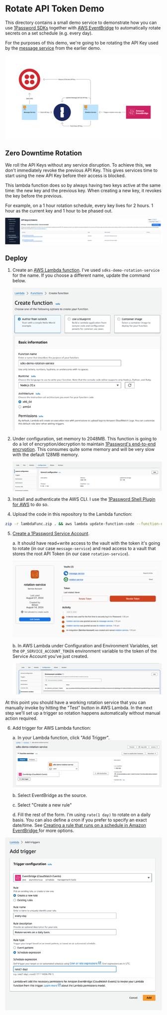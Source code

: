 # Rotate API Token Demo

This directory contains a small demo service to demonstrate how you can use [1Password SDKs](https://developer.1password.com/docs/sdks) together with [AWS EventBridge](https://docs.aws.amazon.com/eventbridge/latest/userguide/eb-what-is.html) to automatically rotate secrets on a set schedule (e.g. every day).

For the purposes of this demo, we're going to be rotating the API Key used by the [message service](../message-service/) from the earlier demo.

![Architecture Diagram](img/diagram.png)

## Zero Downtime Rotation

We roll the API Keys without any service disruption. To achieve this, we don't immediately revoke the previous API Key. This gives services time to start using the new API Key before their access is blocked.

This lambda function does so by always having two keys active at the same time: the new key and the previous key. When creating a new key, it revokes the key before the previous.

For example, on a 1 hour rotation schedule, every key lives for 2 hours. 1 hour as the current key and 1 hour to be phased out.

![Two active keys in Twilio dashboard](img/twilio-api-keys.png)

## Deploy

1. Create an [AWS Lambda function](console.aws.amazon.com/lambda/home). I've used `sdks-demo-rotation-service` for the name. If you choose a different name, update the command below.

    ![AWS Console to create Lambda function](img/create-lambda-func.png)

2. Under configuration, set memory to 2048MB. This function is going to do a lot of encryption/decryption to maintain [1Password's end-to-end encryption](https://1password.com/security/). This consumes quite some memory and will be very slow with the default 128MB memory.

    ![Lambda func configuration](img/lambda-config.png) 

3. Install and authenticate the AWS CLI. I use the [1Password Shell Plugin for AWS](https://developer.1password.com/docs/cli/shell-plugins/aws/) to do so.

4. Upload the code in this repository to the Lambda function:
```sh
zip -r lambdaFunc.zip . && aws lambda update-function-code --function-name sdks-demo-rotation-service --zip-file fileb://./lambdaFunc.zip --region us-east-1
```

5. [Create a 1Password Service Account](https://developer.1password.com/docs/service-accounts/get-started).

   a. It should have read+write access to the vault with the token it's going to rotate (in our case `message-service`) and read access to a vault that stores the root API Token (in our case `rotation-service`).

    ![1Password Service Account for rotation service](img/1password-service-account.png)

   b. In AWS Lambda under Configuration and Environment Variables, set the `OP_SERVICE_ACCOUNT_TOKEN` environment variable to the token of the Service Account you've just created.

    ![1Password Service Account Token configured in AWS Lambda environment](img/lambda-environment.png)

At this point you  should have a working rotation service that you can manually invoke by hitting the "Test" button in AWS Lambda. In the next step we'll set up a trigger so rotation happens automatically without manual action required.

6. Add trigger for AWS Lambda function:

   a. In your Lambda function, click "Add Trigger".
    ![](img/aws-lambda-trigger.png)

   b. Select EventBridge as the source.

   c. Select "Create a new rule"

   d. Fill the rest of the form. I'm using `rate(1 day)` to rotate on a daily basis. You can also define a cron if you prefer to specify an exact date/time. See [Creating a rule that runs on a schedule in Amazon EventBridge
](https://docs.aws.amazon.com/eventbridge/latest/userguide/eb-create-rule-schedule.html) for more options.


![AWS Lambda EventBridge Trigger](img/create-eventbridge-trigger.png)

